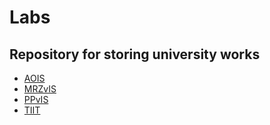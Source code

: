 # Labs
## Repository for storing university works
+ [AOIS](https://github.com/KlevcevichAV/labs/tree/master/AOIS)
+ [MRZvIS](https://github.com/KlevcevichAV/labs/tree/master/MRZvIS/MRZvIS_2)
+ [PPvIS](https://github.com/KlevcevichAV/labs/tree/master/PPVIS)
+ [TIIT](https://github.com/KlevcevichAV/labs/tree/master/TIIT_sem2)
